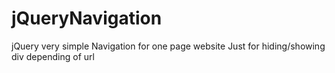 # jQueryNavigation
jQuery very simple Navigation for one page website
Just for hiding/showing div depending of url
